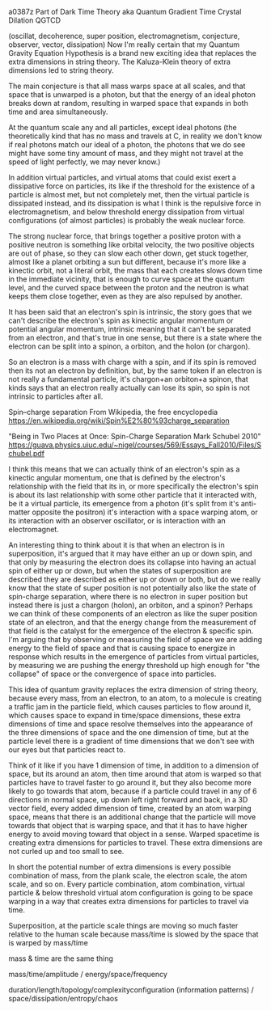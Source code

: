 a0387z Part of Dark Time Theory aka Quantum Gradient Time Crystal Dilation QGTCD

(oscillat, decoherence, super position, electromagnetism, conjecture, observer, vector, dissipation) Now I'm really certain that my Quantum Gravity Equation Hypothesis is a brand new exciting idea that replaces the extra dimensions in string theory. The Kaluza-Klein theory of extra dimensions led to string theory.

The main conjecture is that all mass warps space at all scales, and that space that is unwarped is a photon, but that the energy of an ideal photon breaks down at random, resulting in warped space that expands in both time and area simultaneously.

At the quantum scale any and all particles, except ideal photons (the theoretically kind that has no mass and travels at C, in reality we don't know if real photons match our ideal of a photon, the photons that we do see might have some tiny amount of mass, and they might not travel at the speed of light perfectly, we may never know.)

In addition virtual particles, and virtual atoms that could exist exert a dissipative force on particles, its like if the threshold for the existence of a particle is almost met, but not completely met, then the virtual particle is dissipated instead, and its dissipation is what I think is the repulsive force in electromagnetism, and below threshold energy dissipation from virtual configurations (of almost particles) is probably the weak nuclear force.

The strong nuclear force, that brings together a positive proton with a positive neutron is something like orbital velocity, the two positive objects are out of phase, so they can slow each other down, get stuck together, almost like a planet orbiting a sun but different, because it's more like a kinectic orbit, not a literal orbit, the mass that each creates slows down time in the immediate vicinity, that is enough to curve space at the quantum level, and the curved space between the proton and the neutron is what keeps them close together, even as they are also repulsed by another.

It has been said that an electron's spin is intrinsic, the story goes that we can't describe the electron's spin as kinectic angular momentum or potential angular momentum, intrinsic meaning that it can't be separated from an electron, and that's true in one sense, but there is a state where the electron can be split into a spinon, a orbiton, and the holon (or chargon).

So an electron is a mass with charge with a spin, and if its spin is removed then its not an electron by definition, but, by the same token if an electron is not really a fundamental particle, it's chargon+an orbiton+a spinon, that kinds says that an electron really actually can lose its spin, so spin is not intrinsic to particles after all. 

Spin–charge separation
From Wikipedia, the free encyclopedia
https://en.wikipedia.org/wiki/Spin%E2%80%93charge_separation

"Being in Two Places at Once:
Spin-Charge Separation
Mark Schubel 2010" https://guava.physics.uiuc.edu/~nigel/courses/569/Essays_Fall2010/Files/Schubel.pdf

I think this means that we can actually think of an electron's spin as a kinectic angular momentum, one that is defined by the electron's relationship with the field that its in, or more specifically the electron's spin is about its last relationship with some other particle that it interacted with, be it a virtual particle, its emergence from a photon (it's split from it's anti-matter opposite the positron) it's interaction with a space warping atom, or its interaction with an observer oscillator, or is interaction with an electromagnet.

An interesting thing to think about it is that when an electron is in superposition, it's argued that it may have either an up or down spin, and that only by measuring the electron does its collapse into having an actual spin of either up or down, but when the states of superposition are described they are described as either up or down or both, but do we really know that the state of super position is not potentially also like the state of spin-charge separation, where there is no electron in super position but instead there is just a chargon (holon), an orbiton, and a spinon? Perhaps we can think of these components of an electron as like the super position state of an electron, and that the energy change from the measurement of that field is the catalyst for the emergence of the electron & specific spin. I'm arguing that by observing or measuring the field of space we are adding energy to the field of space and that is causing space to energize in response which results in the emergence of particles from virtual particles, by measuring we are pushing the energy threshold up high enough for "the collapse" of space or the convergence of space into particles.

This idea of quantum gravity replaces the extra dimension of string theory, because every mass, from an electron, to an atom, to a molecule is creating a traffic jam in the particle field, which causes particles to flow around it, which causes space to expand in time/space dimensions, these extra dimensions of time and space resolve themselves into the appearance of the three dimensions of space and the one dimension of time, but at the particle level there is a gradient of time dimensions that we don't see with our eyes but that particles react to.

Think of it like if you have 1 dimension of time, in addition to a dimension of space, but its around an atom, then time around that atom is warped so that particles have to travel faster to go around it, but they also become more likely to go towards that atom, because if a particle could travel in any of 6 directions in normal space, up down left right forward and back, in a 3D vector field, every added dimension of time, created by an atom warping space, means that there is an additional change that the particle will move towards that object that is warping space, and that it has to have higher energy to avoid moving toward that object in a sense. Warped spacetime is creating extra dimensions for particles to travel. These extra dimensions are not curled up and too small to see.

In short the potential number of extra dimensions is every possible combination of mass, from the plank scale, the electron scale, the atom scale, and so on. Every particle combination, atom combination, virtual particle & below threshold virtual atom configuration is going to be space warping in a way that creates extra dimensions for particles to travel via time.

Superposition, at the particle scale things are moving so much faster relative to the human scale because mass/time is slowed by the space that is warped by mass/time

mass & time are the same thing

mass/time/amplitude / energy/space/frequency 

duration/length/topology/complexityconfiguration (information patterns) / space/dissipation/entropy/chaos


